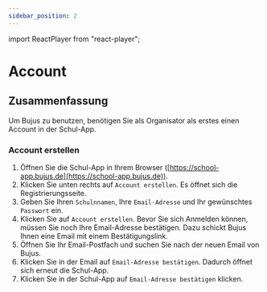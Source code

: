 ```yaml
---
sidebar_position: 2
---
```


import ReactPlayer from "react-player";

# Account

<!-- ## Video

<div className="video__wrapper">
  <ReactPlayer
    className="video__player"
    controls
    config={{
      file: {
        attributes: {
          poster:
            "https://uploads-ssl.webflow.com/60cb8d6c93a6a6dfa3b7f245/ 64345e1514a8f53d8aad199e_school-instructions-video-thumbnail.jpg",
        },
      },
    }}
    height="100%"
    url="https://storage.googleapis.com/files.school-app.bujus.de/          school-instructions-v2-compressed.mp4"
    width="100%"
  />
</div>
­{" "} -->

## Zusammenfassung

Um Bujus zu benutzen, benötigen Sie als Organisator als erstes einen Account in der Schul-App.

### Account erstellen

1. Öffnen Sie die Schul-App in Ihrem Browser ([https://school-app.bujus.de](https://school-app.bujus.de)).
2. Klicken Sie unten rechts auf `Account erstellen`. Es öffnet sich die Registrierungsseite.
3. Geben Sie Ihren `Schulnnamen`, Ihre `Email-Adresse` und Ihr gewünschtes `Passwort` ein.
4. Klicken Sie auf `Account erstellen`. Bevor Sie sich Anmelden können, müssen Sie noch Ihre Email-Adresse bestätigen. Dazu schickt Bujus Ihnen eine Email mit einem Bestätigungslink.
5. Öffnen Sie Ihr Email-Postfach und suchen Sie nach der neuen Email von Bujus.
6. Klicken Sie in der Email auf `Email-Adresse bestätigen`. Dadurch öffnet sich erneut die Schul-App.
7. Klicken Sie in der Schul-App auf `Email-Adresse bestätigen` klicken.

<!-- ### Anmelden

TODO

### Abmelden

TODO

### Passwort vergessen

TODO

### Email-Adresse ändern

TODO

### Account löschen

TODO -->

